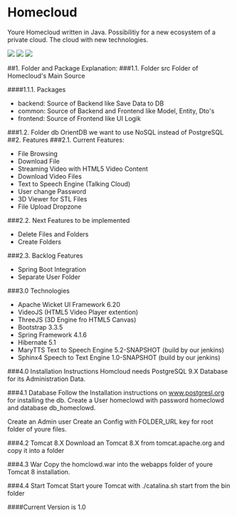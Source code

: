 # Homecloud

Youre Homecloud written in Java. Possibilitiy for a new ecosystem of a private cloud.
The cloud with new technologies.

<img src="http://81.169.224.34:8090/download/attachments/9961474/Bildschirmfoto%202015-07-07%20um%2019.08.00.png?version=1&modificationDate=1436288899390&api=v2"/>

<img src="http://81.169.224.34:8090/download/attachments/9961474/Bildschirmfoto%202015-07-07%20um%2019.10.06.png?version=1&modificationDate=1436289018884&api=v2"/>

<img src="http://81.169.224.34:8090/download/attachments/9961474/Bildschirmfoto%202015-07-08%20um%2020.21.29.png?version=1&modificationDate=1436379725233&api=v2"/>

##1. Folder and Package Explanation:
###1.1. Folder src 
Folder of Homecloud's Main Source

####1.1.1. Packages
- backend: Source of Backend like Save Data to DB
- common: Source of Backend and Frontend like Model, Entity, Dto's
- frontend: Source of Frontend like UI Logik  

###1.2. Folder db
OrientDB we want to use NoSQL instead of PostgreSQL
##2. Features
###2.1. Current Features:
- File Browsing
- Download File
- Streaming Video with HTML5 Video Content
- Download Video Files
- Text to Speech Engine (Talking Cloud)
- User change Password
- 3D Viewer for STL Files
- File Upload Dropzone 

###2.2. Next Features to be implemented
- Delete Files and Folders
- Create Folders

###2.3. Backlog Features
- Spring Boot Integration
- Separate User Folder

###3.0 Technologies
- Apache Wicket UI Framework 6.20
- VideoJS (HTML5 Video Player extention)
- ThreeJS (3D Engine fro HTML5 Canvas)
- Bootstrap 3.3.5
- Spring Framework 4.1.6
- Hibernate 5.1
- MaryTTS Text to Speech Engine 5.2-SNAPSHOT (build by our jenkins) 
- Sphinx4 Speech to Text Engine 1.0-SNAPSHOT (build by our jenkins)

###4.0 Installation Instructions
Homcloud needs PostgreSQL 9.X Database for its Administration Data.

###4.1 Database
Follow the Installation instructions on www.postgresl.org for installing the db.
Create a User homeclowd with password homeclowd and database db_homeclowd.

Create an Admin user 
Create an Config with FOLDER_URL key for root folder of youre files.

###4.2 Tomcat 8.X
Download an Tomcat 8.X from tomcat.apache.org and copy it into a folder 

###4.3 War
Copy the homclowd.war into the webapps folder of youre Tomcat 8 installation.

###4.4 Start Tomcat
Start youre Tomcat with ./catalina.sh start from the bin folder 

####Current Version is 1.0

